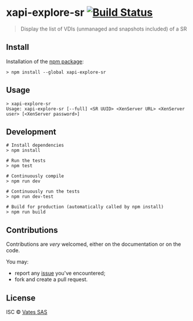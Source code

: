# xapi-explore-sr [![Build Status](https://travis-ci.org/vatesfr/xen-orchestra.png?branch=master)](https://travis-ci.org/vatesfr/xen-orchestra)

> Display the list of VDIs (unmanaged and snapshots included) of a SR

## Install

Installation of the [npm package](https://npmjs.org/package/xapi-explore-sr):

```
> npm install --global xapi-explore-sr
```

## Usage

```
> xapi-explore-sr
Usage: xapi-explore-sr [--full] <SR UUID> <XenServer URL> <XenServer user> [<XenServer password>]
```

## Development

```
# Install dependencies
> npm install

# Run the tests
> npm test

# Continuously compile
> npm run dev

# Continuously run the tests
> npm run dev-test

# Build for production (automatically called by npm install)
> npm run build
```

## Contributions

Contributions are *very* welcomed, either on the documentation or on
the code.

You may:

- report any [issue](https://github.com/vatesfr/xen-orchestra/issues)
  you've encountered;
- fork and create a pull request.

## License

ISC © [Vates SAS](https://vates.fr)
